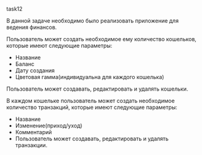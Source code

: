 task12

В данной задаче необходимо было реализовать приложение для ведения финансов.

Пользователь может создать необходимое ему количество кошельков, которые имеют следующие параметры:
- Название
- Баланс
- Дату создания
- Цветовая гамма(индивидуальна для каждого кошелька)

Пользователь может создавать, редактировать и удалять кошельки.

В каждом кошельке пользователь может создать необходимое количество транзакций, которые имеют следующие параметры:
- Название
- Изменение(приход/уход)
- Комментарий
- Пользователь может создавать, редактировать и удалять транзакции.
